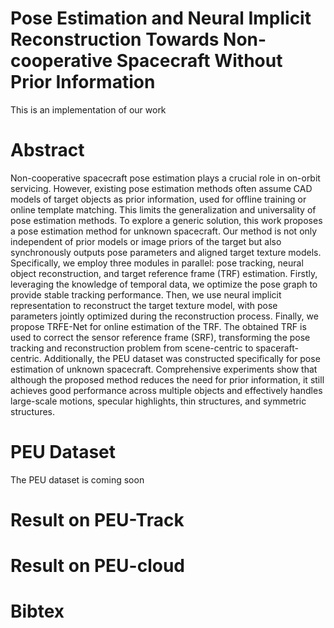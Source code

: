 # Pose Estimation and Neural Implicit Reconstruction Towards Non-cooperative Spacecraft Without Prior Information
This is an implementation of our work

# Abstract
Non-cooperative spacecraft pose estimation plays a crucial role in on-orbit servicing. However, existing pose estimation methods often assume CAD models of target objects as prior information, used for offline training or online template matching. This limits the generalization and universality of pose estimation methods. To explore a generic solution, this work proposes a pose estimation method for unknown spacecraft. Our method is not only independent of prior models or image priors of the target but also synchronously outputs pose parameters and aligned target texture models. Specifically, we employ three modules in parallel: pose tracking, neural object reconstruction, and target reference frame (TRF) estimation. Firstly, leveraging the knowledge of temporal data, we optimize the pose graph to provide stable tracking performance. Then, we use neural implicit representation to reconstruct the target texture model, with pose parameters jointly optimized during the reconstruction process. Finally, we propose TRFE-Net for online estimation of the TRF. The obtained TRF is used to correct the sensor reference frame (SRF), transforming the pose tracking and reconstruction problem from scene-centric to spaceraft-centric. Additionally, the PEU dataset was constructed specifically for pose estimation of unknown spacecraft. Comprehensive experiments show that although the proposed method reduces the need for prior information, it still achieves good performance across multiple objects and effectively handles large-scale motions, specular highlights, thin structures, and symmetric structures.

# PEU Dataset
The PEU dataset is coming soon

# Result on PEU-Track

# Result on PEU-cloud

# Bibtex
